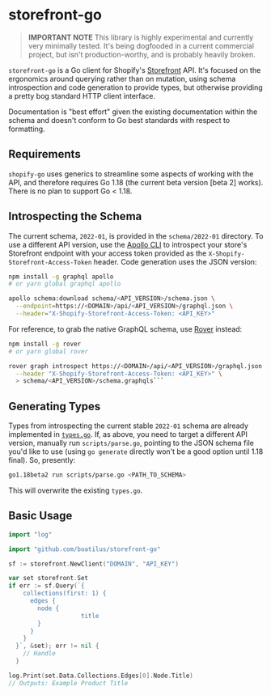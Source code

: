 # storefront-go

> **IMPORTANT NOTE**
> This library is highly experimental and currently very minimally tested. It's being dogfooded in a current commercial project, but isn't production-worthy, and is probably heavily broken.

`storefront-go` is a Go client for Shopify's [Storefront](https://shopify.dev/api/storefront#top) API. It's focused on the ergonomics around querying rather than on mutation, using schema introspection and code generation to provide types, but otherwise providing a pretty bog standard HTTP client interface.

Documentation is "best effort" given the existing documentation within the schema and doesn't conform to Go best standards with respect to formatting.

## Requirements

`shopify-go` uses generics to streamline some aspects of working with the API, and therefore requires Go 1.18 (the current beta version [beta 2] works). There is no plan to support Go < 1.18.

## Introspecting the Schema

The current schema, `2022-01`, is provided in the `schema/2022-01` directory. To use a different API version, use the [Apollo CLI](https://www.apollographql.com/docs/devtools/cli/) to introspect your store's Storefront endpoint with your access token provided as the `X-Shopify-Storefront-Access-Token` header. Code generation uses the JSON version:

```bash
npm install -g graphql apollo
# or yarn global graphql apollo

apollo schema:download schema/<API_VERSION>/schema.json \
  --endpoint=https://<DOMAIN>/api/<API_VERSION>/graphql.json \
  --header="X-Shopify-Storefront-Access-Token: <API_KEY>"
```

For reference, to grab the native GraphQL schema, use [Rover](https://www.apollographql.com/docs/rover/) instead:

````bash
npm install -g rover
# or yarn global rover

rover graph introspect https://<DOMAIN>/api/<API_VERSION>/graphql.json \
  --header "X-Shopify-Storefront-Access-Token: <API_KEY>" \
  > schema/<API_VERSION>/schema.graphqls```
````

## Generating Types

Types from introspecting the current stable `2022-01` schema are already implemented in [`types.go`](types.go). If, as above, you need to target a different API version, manually run `scripts/parse.go`, pointing to the JSON schema file you'd like to use (using `go generate` directly won't be a good option until 1.18 final). So, presently:

```bash
go1.18beta2 run scripts/parse.go <PATH_TO_SCHEMA>
```

This will overwrite the existing `types.go`.

## Basic Usage

```go
import "log"

import "github.com/boatilus/storefront-go"

sf := storefront.NewClient("DOMAIN", "API_KEY")

var set storefront.Set
if err := sf.Query(`{
    collections(first: 1) {
      edges {
        node {
					title
        }
      }
    }
  }`, &set); err != nil {
    // Handle
  }

log.Print(set.Data.Collections.Edges[0].Node.Title)
// Outputs: Example Product Title
```
